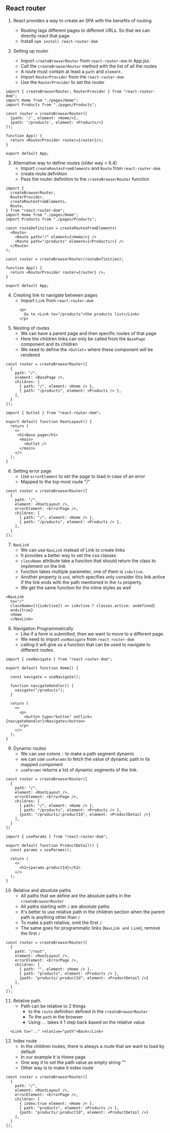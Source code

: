 ## React router

1. React provides a way to create an SPA with the benefits of routing.

   - Routing tags different pages to different URLs. So that we can directly react that page
   - Install `npm install react-router-dom`

2. Setting up router
   - Import `createBrowserRouter` from `react-router-dom` in App.jsx.
   - Call the `createBrowserRouter` method with the list of all the routes
   - A route must contain at least a `path` and `element`.
   - Import `RouterProvider` from the `react-router-dom`
   - Use the `RouterProvider` to set the router

```
import { createBrowserRouter, RouterProvider } from "react-router-dom";
import Home from "./pages/Home";
import Products from "./pages/Products";

const router = createBrowserRouter([
  {path: '/', element: <Home/>},
  {path: '/products', element: <Products/>}
]);

function App() {
  return <RouterProvider router={router}/>;
}

export default App;
```

3. Alternative way to define routes (older way < 6.4)
   - Import `createRoutesFromElements` and `Route` from `react-router-dom`
   - create route definition
   - Pass the router definition to the `createBrowserRouter` function

```
import {
  createBrowserRouter,
  RouterProvider,
  createRoutesFromElements,
  Route,
} from "react-router-dom";
import Home from "./pages/Home";
import Products from "./pages/Products";

const routeDefinition = createRoutesFromElements(
  <Route>
    <Route path="/" element={<Home/>} />
    <Route path="/products" element={<Products/>} />
  </Route>
);

const router = createBrowserRouter(routeDefinition);

function App() {
  return <RouterProvider router={router} />;
}

export default App;

```

4. Creating link to navigate between pages
   - Import `Link` from `react-router-dom`

```
      <p>
        Go to <Link to="/products">the products list</Link>
      </p>
```

5. Nesting of routes
   - We can have a parent page and then specific routes of that page
   - Here the children links can only be called from the `BasePage` component and its children
   - We need to define the `<Outlet>` where these component will be rendered

```
const router = createBrowserRouter([
  {
    path: "/",
    element: <BasePage />,
    children: [
      { path: "/", element: <Home /> },
      { path: "/products", element: <Products /> },
    ],
  }
]);
```

```
import { Outlet } from "react-router-dom";

export default function RootLayout() {
  return (
    <>
     <h1>Base page</h1>
      <main>
        <Outlet />
      </main>
    </>
  );
}
```

6. Setting error page
   - Use `errorElement` to set the page to load in case of an error
   - Mapped to the top most route "/"

```
const router = createBrowserRouter([
  {
    path: "/",
    element: <RootLayout />,
    errorElement: <ErrorPage />,
    children: [
      { path: "/", element: <Home /> },
      { path: "/products", element: <Products /> },
    ],
  }
]);
```

7. `NavLink`
   - We can use `NavLink` instead of Link to create links
   - It provides a better way to set the css classes
   - `className` attribute take a function that should return the class to implement on the link
   - function takes multiple parameter, one of them is `isActive`.
   - Another property is `end`, which specifies only consider this link active if the link ends with the path mentioned in the `to` property.
   - We get the same function for the inline styles as well

```
<NavLink
  to="/"
  className={({isActive}) => isActive ? classes.active: undefined}
  end={true}
  >Home
  </NavLink>
```

8. Navigation Programmatically
   - Like if a form is submitted, then we want to move to a different page.
   - We need to import `useNavigate` from `react-router-dom`
   - calling it will give us a function that can be used to navigate to different routes.

```
import { useNavigate } from "react-router-dom";

export default function Home() {

  const navigate = useNavigate();

  function navigateHandler() {
    navigate("/products");
  }

  return (
    <>
      <p>
        <button type="button" onClick={navigateHandler}>Navigate</button>
      </p>
    </>
  );
}
```

9. Dynamic routes
   - We can use colons `:` to make a path segment dynamic
   - we can use `useParams` to fetch the value of dynamic path in its mapped component
   - `useParams` returns a list of dynamic segments of the link.

```
const router = createBrowserRouter([
  {
    path: "/",
    element: <RootLayout />,
    errorElement: <ErrorPage />,
    children: [
      { path: "/", element: <Home /> },
      { path: "/products", element: <Products /> },
      {path: "/products/:productId", element: <ProductDetail />}
    ],
  }
])

```

```
import { useParams } from "react-router-dom";

export default function ProductDetail() {
  const params = useParams();

  return (
    <>
      <h2>{params.productId}</h2>
    </>
  );
}
```

10. Relative and absolute paths
    - All paths that we define are the absolute paths in the `createBrowserRouter`
    - All paths starting with `/` are absolute paths
    - It's better to use relative path in the children section when the parent path is anything other than `/`
    - To make a path relative, omit the first `/`.
    - The same goes for programmatic links (`NavLink and Link`), remove the first `/`

```
const router = createBrowserRouter([
  {
    path: "/root",
    element: <RootLayout />,
    errorElement: <ErrorPage />,
    children: [
      { path: "", element: <Home /> },
      { path: "products", element: <Products /> },
      {path: "products/:productId", element: <ProductDetail />}
    ],
  }
]);
```

11. Relative path.
    - Path can be relative to 2 things
      - to the `route` definition defined in the `createBrowserRouter`
      - To the `path` in the browser
      - Using `..` takes it 1 step back based on the relative value

```
  <Link to=".." relative="path">Back</Link>
```

12. Index route
    - In the children routes, there is always a route that we want to load by default
    - In our example it is Home page
    - One way it to set the path value as empty string ""
    - Other way is to make it index route

```
const router = createBrowserRouter([
  {
    path: "/",
    element: <RootLayout />,
    errorElement: <ErrorPage />,
    children: [
      { index:true element: <Home /> },
      { path: "products", element: <Products /> },
      {path: "products/:productId", element: <ProductDetail />}
    ],
  }
]);

```